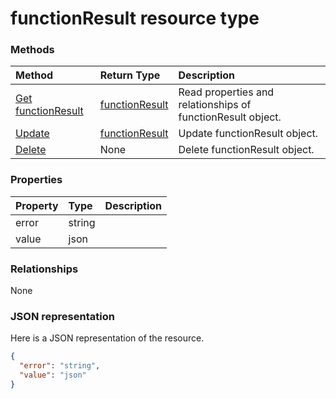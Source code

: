 # functionResult resource type




### Methods

| Method		   | Return Type	|Description|
|:---------------|:--------|:----------|
|[Get functionResult](../api/functionresult_get.md) | [functionResult](functionresult.md) |Read properties and relationships of functionResult object.|
|[Update](../api/functionresult_update.md) | [functionResult](functionresult.md)	|Update functionResult object. |
|[Delete](../api/functionresult_delete.md) | None |Delete functionResult object. |

### Properties
| Property	   | Type	|Description|
|:---------------|:--------|:----------|
|error|string||
|value|json||

### Relationships
None


### JSON representation

Here is a JSON representation of the resource.

<!-- {
  "blockType": "resource",
  "optionalProperties": [

  ],
  "@odata.type": "microsoft.graph.functionresult"
}-->

```json
{
  "error": "string",
  "value": "json"
}

```

<!-- uuid: 8fcb5dbc-d5aa-4681-8e31-b001d5168d79
2015-10-25 14:57:30 UTC -->
<!-- {
  "type": "#page.annotation",
  "description": "functionResult resource",
  "keywords": "",
  "section": "documentation",
  "tocPath": ""
}-->
